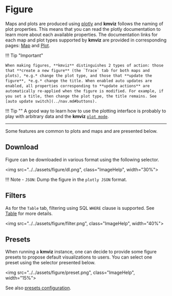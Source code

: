 # Figure

Maps and plots are produced using [plotly](https://plotly.com/python/) and **kmviz** follows the naming of plot properties. This means that you can read the plotly documentation to learn more about each available properties. The documentation links for each map and plot types supported by **kmviz** are provided in corresponding pages: [Map](../map.md) and [Plot](../plot.md).


!!! Tip "Important"

    When making figures, **kmviz** distinguishes 2 types of action: those that **create a new figure** (the `Trace` tab for both maps and plots), *e.g.* change the plot type, and those that **update the figure**, *e.g.* change the title. When enabled auto updates are enabled, all properties corresponding to **update actions** are automatically re-applied when the figure is modified. For example, if you set a title, then change the plot type, the title remains. See [auto update switch](../nav.md#buttons).

!!! Tip ""
    A good way to learn how to use the plotting interface is probably to play with arbitrary data and the **kmviz** [`plot mode`](../../plot.md).

---

Some features are common to plots and maps and are presented below.

## Download

Figure can be downloaded in various format using the following selector.

<img src="../../assets/figure/dl.png", class="ImageHelp", width="30%">

!!! Note
    - `JSON`: Dump the figure in the `plotly JSON` format.

## Filters

As for the `Table` tab, filtering using SQL `WHERE` clause is supported. See [Table](../table.md) for more details.

<img src="../../assets/figure/filter.png", class="ImageHelp", width="40%">


## Presets

When running a **kmviz** instance, one can decide to provide some figure presets to propose default visualizations to users. You can select one preset using the selector presented below.

<img src="../../assets/figure/preset.png", class="ImageHelp", width="15%">

See also [presets configuration]().

